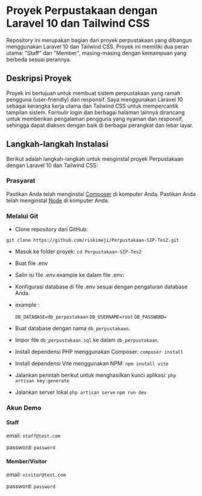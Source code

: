# Proyek Perpustakaan dengan Laravel 10 dan Tailwind CSS

Repository ini merupakan bagian dari proyek perpustakaan yang dibangun menggunakan Laravel 10 dan Tailwind CSS. Proyek ini memiliki dua peran utama: "Staff" dan "Member", masing-masing dengan kemampuan yang berbeda sesuai perannya.

## Deskripsi Proyek

Proyek ini bertujuan untuk membuat sistem perpustakaan yang ramah pengguna (user-friendly) dan responsif. Saya menggunakan Laravel 10 sebagai kerangka kerja utama dan Tailwind CSS untuk mempercantik tampilan sistem. Formulir login dan berbagai halaman lainnya dirancang untuk memberikan pengalaman pengguna yang nyaman dan responsif, sehingga dapat diakses dengan baik di berbagai perangkat dan lebar layar.

## Langkah-langkah Instalasi

Berikut adalah langkah-langkah untuk menginstal proyek Perpustakaan dengan Laravel 10 dan Tailwind CSS:

### Prasyarat

Pastikan Anda telah menginstal [Composer](https://getcomposer.org/) di komputer Anda.
Pastikan Anda telah menginstal [Node](https://getcomposer.org/) di komputer Anda.


### Melalui Git

- Clone repository dari GitHub:

`git clone https://github.com/riskimeji/Perpustakaan-SIP-Tes2.git`

- Masuk ke folder proyek:
`cd Perpustakaan-SIP-Tes2`
- Buat file .env
- Salin isi file .env.example ke dalam file .env:
- Konfigurasi database di file .env sesuai dengan pengaturan database Anda.
- example :
  
   ``DB_DATABASE=db_perpustakaan``
    ``DB_USERNAME=root``
    ``DB_PASSWORD=``
  
- Buat database dengan nama `db_perpustakaan`.
- Impor file `db_perpustakaan.sql` ke dalam `db_perpustakaan`.
- Install dependensi PHP menggunakan Composer:
  `composer install`
- Install dependensi Vite menggunakan NPM:
  `npm install vite`
- Jalankan perintah berikut untuk menghasilkan kunci aplikasi:
  `php artisan key:generate`
- Jalankan server lokal
  `php artisan serve`
  `npm run dev`

### Akun Demo
#### Staff
email: `staff@test.com`

password: `password`

#### Member/Visitor
email: `visitor@test.com`

password: `password`


 
